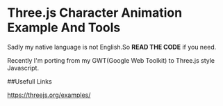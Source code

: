 Three.js Character Animation Example And Tools
===
Sadly my native language is not English.So **READ THE CODE** if you need.

Recently I'm porting from my GWT(Google Web Toolkit) to Three.js style Javascript.

##Usefull Links

https://threejs.org/examples/

